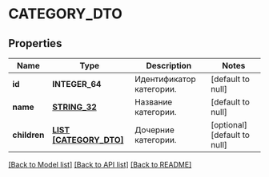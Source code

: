 # CATEGORY_DTO

## Properties
Name | Type | Description | Notes
------------ | ------------- | ------------- | -------------
**id** | **INTEGER_64** | Идентификатор категории. | [default to null]
**name** | [**STRING_32**](STRING_32.md) | Название категории. | [default to null]
**children** | [**LIST [CATEGORY_DTO]**](CategoryDTO.md) | Дочерние категории. | [optional] [default to null]

[[Back to Model list]](../README.md#documentation-for-models) [[Back to API list]](../README.md#documentation-for-api-endpoints) [[Back to README]](../README.md)


